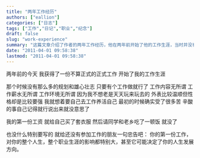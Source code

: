 ```yaml
---
title: "两年工作经历"
authors: ["eallion"]
categories: ["日志"]
tags: ["工作","日记","职业","纪念"]
draft: false
slug: "work-experience"
summary: "这篇文章介绍了作者的两年工作经历，他在两年前开始了他的工作生涯，当时并没有太多的规划和雄心壮志，只是想有个工作做来养活自己。他开始时受了很多苦，但依然坚持下来。他提醒还未参加工作的朋友，第一份工作对整个人生和职业生涯都有很大的影响，甚至可能决定了人生的发展方向。"
date: "2011-04-01 09:58:38"
lastmod: "2011-04-01 09:58:38"
---
```


两年前的今天
我获得了一份不算正式的正式工作
开始了我的工作生涯

那个时候没有那么多的规划和雄心壮志
只要有个工作做就行了
工作内容无所谓
工作薪水无所谓
工作环境无所谓
因为我不想老是天天玩来玩去的
外表比较温顺但性格却是比较要强
我就想着要自己去工作养活自己
最初的时候确实受了很多苦
辛酸的事自己记得就行说出来就没意思了

我的第一份工资
就给自己买了套衣服
然后请同学和老乡吃了一顿饭
就没了

也没什么特别要写的
就给还没有参加工作的朋友一句忠告吧：
你的第一份工作，对你的整个人生，整个职业生涯的影响都特别大，甚至它可能决定了你的人生发展方向。
